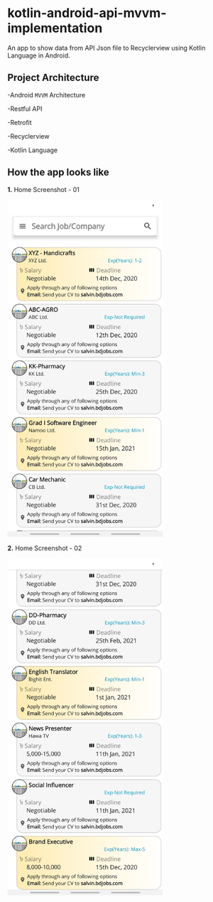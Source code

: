 # kotlin-android-api-mvvm-implementation
An app to show data from API Json file to Recyclerview using Kotlin Language in Android.

## Project Architecture
-Android `MVVM` Architecture

-Restful API

-Retrofit

-Recyclerview

-Kotlin Language


## How the app looks like
**1.** Home Screenshot - 01

<img src="https://github.com/imsisojib/kotlin-android-api-mvvm-implementation/blob/master/screenshots/ss_1.jpg" width="350px">

**2.** Home Screenshot - 02

<img src="https://github.com/imsisojib/kotlin-android-api-mvvm-implementation/blob/master/screenshots/ss_2.jpg" width="350px">





